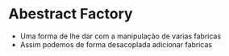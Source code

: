 # Abestract Factory
- Uma forma de lhe dar com a manipulação de varias fabricas
- Assim podemos de forma desacoplada adicionar fabricas